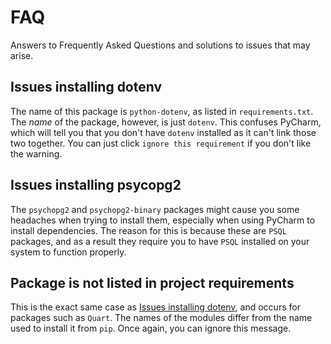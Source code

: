 # FAQ
Answers to Frequently Asked Questions and solutions to issues that may arise.

## Issues installing dotenv

The name of this package is `python-dotenv`, as listed in `requirements.txt`. The _name_ of the package, however, is just `dotenv`. This confuses PyCharm, which will tell you that you don't have `dotenv` installed as it can't link those two together. You can just click `ignore this requirement` if you don't like the warning.

## Issues installing psycopg2

The `psychopg2` and `psychopg2-binary` packages might cause you some headaches when trying to install them, especially when using PyCharm to install dependencies. The reason for this is because these are `PSQL` packages, and as a result they require you to have `PSQL` installed on your system to function properly.

## Package is not listed in project requirements

This is the exact same case as [Issues installing dotenv](#issues-installing-dotenv), and occurs for packages such as `Quart`. The names of the modules differ from the name used to install it from `pip`. Once again, you can ignore this message.